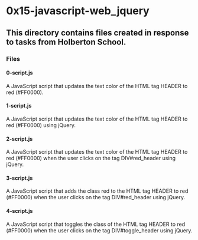 # 0x15-javascript-web_jquery

## This directory contains files created in response to tasks from Holberton School.

### Files

#### 0-script.js

A JavaScript script that updates the text color of the HTML tag HEADER to red (#FF0000).

#### 1-script.js

A JavaScript script that updates the text color of the HTML tag HEADER to red (#FF0000) using jQuery.

#### 2-script.js

A JavaScript script that updates the text color of the HTML tag HEADER to red (#FF0000) when the user clicks on the tag DIV#red_header using jQuery.

#### 3-script.js

A JavaScript script that adds the class red to the HTML tag HEADER to red (#FF0000) when the user clicks on the tag DIV#red_header using jQuery.

#### 4-script.js

A JavaScript script that toggles the class of the HTML tag HEADER to red (#FF0000) when the user clicks on the tag DIV#toggle_header using jQuery.
